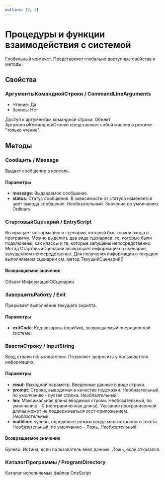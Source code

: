 ```yaml
---
outline: [2, 3]
---
```


# Процедуры и функции взаимодействия с системой


Глобальный контекст. Представляет глобально доступные свойства и методы.


## Свойства


### АргументыКоманднойСтроки / CommandLineArguments

* Чтение: Да
* Запись: Нет

Доступ к аргументам командной строки.
Объект АргументыКоманднойСтроки представляет собой массив в режиме "только чтение".


## Методы


### Сообщить / Message


Выдает сообщение в консоль.


#### Параметры

* **message**: Выдаваемое сообщение.
* **status**: Статус сообщения. В зависимости от статуса изменяется цвет вывода сообщения. *Необязательный*. Значение по умолчанию: Ordinary

### СтартовыйСценарий / EntryScript


Возвращает информацию о сценарии, который был точкой входа в программу.
Можно выделить два вида сценариев: те, которые были подключены, как классы и те, которые запущены непосредственно. Метод СтартовыйСценарий возвращает информацию о сценарии, запущенном непосредственно.
Для получения информации о текущем выполняемом сценарии см. метод ТекущийСценарий()


#### Возвращаемое значение


Объект ИнформацияОСценарии


### ЗавершитьРаботу / Exit


Прерывает выполнение текущего скрипта.


#### Параметры

* **exitCode**: Код возврата (ошибки), возвращаемый операционной системе.

### ВвестиСтроку / InputString


Ввод строки пользователем. Позволяет запросить у пользователя информацию.


#### Параметры

* **resut**: Выходной параметр. Введенные данные в виде строки.
* **prompt**: Строка, выводимая в качестве подсказки. Необязательный, по умолчанию - пустая строка. *Необязательный*. 
* **len**: Максимальная длина вводимой строки. Необязательный, по умолчанию - 0 (неограниченная длина).
            Указание неограниченной длины может не поддерживаться хост-приложением. *Необязательный*. 
* **multiline**: Булево, определяет режим ввода многострочного текста. Необязательный, по умолчанию - Ложь. *Необязательный*. 

#### Возвращаемое значение


Булево. Истина, если пользователь ввел данные, Ложь, если отказался.


### КаталогПрограммы / ProgramDirectory


Каталог исполняемых файлов OneScript

